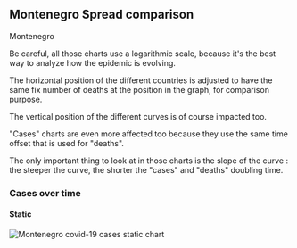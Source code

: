 ## Montenegro Spread comparison 

Montenegro



Be careful, all those charts use a logarithmic scale, because it's the best way to analyze how the epidemic is evolving.
 
The horizontal position of the different countries is adjusted to have the same fix number of deaths at the position in the graph, for comparison purpose.

The vertical position of the different curves is of course impacted too.

"Cases" charts are even more affected too because they use the same time offset that is used for "deaths".

The only important thing to look at in those charts is the slope of the curve : the steeper the curve, the shorter the "cases" and "deaths" doubling time.



 
### Cases over time
 
#### Static
![Montenegro covid-19 cases static chart](https://raw.githubusercontent.com/madlag/coronavirus_study/master/notebooks/graphs/2020-03-20/countries/Montenegro/2020-03-20_Montenegro_deaths.png "Montenegro covid-19 cases static chart")   

